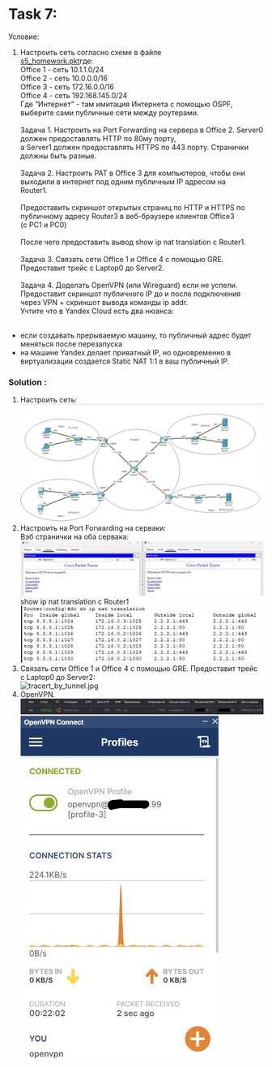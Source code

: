 # Task 7:

Условие:

1. Настроить сеть согласно схеме в файле <br>
    [s5_homework.pkt](s5_homework.pkt)где: <br>
   Office 1 - cеть 10.1.1.0/24 <br>
   Office 2 - cеть 10.0.0.0/16 <br>
   Office 3 - cеть 172.16.0.0/16 <br>
   Office 4 - cеть 192.168.145.0/24 <br>
   Где “Интернет” - там имитация Интернета с помощью OSPF, выберите сами публичные сети между роутерами.<br>
   <br>
Задача 1. Настроить на Port Forwarding на сервера в Office 2. Server0 должен предоставлять HTTP по 80му порту,<br>
а Server1 должен предоставлять HTTPS по 443 порту. Странички должны быть разные.<br>
   <br>
Задача 2. Настроить PAT в Office 3 для компьютеров, чтобы они выходили в интернет под одним публичным IP адресом на<br>
Router1. <br>
   <br>
Предоставить скриншот открытых страниц по HTTP и HTTPS по публичному адресу Router3 в веб-браузере клиентов Office3<br>
(с РС1 и РС0)<br>
   <br>
После чего предоставить вывод show ip nat translation c Router1.<br>
   <br>
Задача 3. Связать сети Office 1 и Office 4 с помощью GRE. Предоставит трейс с Laptop0 до Server2.<br>
   <br>
Задача 4. Доделать OpenVPN (или Wireguard) если не успели. Предоставит скриншот публичного IP до и после подключения<br>
через VPN + скриншот вывода команды ip addr.<br>
Учтите что в Yandex Cloud есть два нюанса:<br>
   <br>
- если создавать прерываемую машину, то публичный адрес будет меняться после перезапуска<br>
- на машине Yandex делает приватный IP, но одновременно в виртуализации создается Static NAT 1:1 в ваш публичный IP.

### Solution :

1. Настроить сеть: <br>
   ![network_all.jpg](Imaige/network_all.jpg) <br>
2. Настроить на Port Forwarding на серваки: <br>
   Вэб странички на оба сервака: <br>
   ![HTTP_HTTPS.jpg](Imaige/HTTP_HTTPS.jpg) <br>
   show ip nat translation c Router1 <br>
   ![NAT_translation.jpg](Imaige/NAT_translation.jpg) <br>
3. Связать сети Office 1 и Office 4 с помощью GRE. Предоставит трейс с Laptop0 до Server2: <br>
   ![tracert_by_tunnel.jpg](img%2Ftracert_by_tunnel.jpg) <br>
4. OpenVPN. <br>
   ![yandex_v.jpg](Imaige/yandex_v.jpg) <br>
   ![open_vpn.jpg](Imaige/open_vpn.jpg)